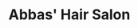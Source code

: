 ---
title: "Abbas' Hair Salon"
url: /karachi/abbas-hair-salon-w3jh-jg6-federal-b-area-naseerabad-block-14-gulberg-town/
shop: hairdresser
---